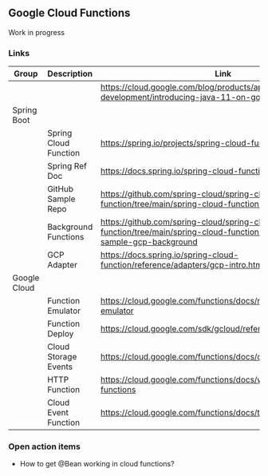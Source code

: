 ## Google Cloud Functions
Work in progress  

### Links
| Group        | Description           | Link                                                                                                                         |
|--------------|-----------------------|------------------------------------------------------------------------------------------------------------------------------|
|              |                       | https://cloud.google.com/blog/products/application-development/introducing-java-11-on-google-cloud-functions                 |
| Spring Boot  |                       |                                                                                                                              |
|              | Spring Cloud Function | https://spring.io/projects/spring-cloud-function                                                                             |
|              | Spring Ref Doc        | https://docs.spring.io/spring-cloud-function/reference/                                                                      |
|              | GitHub Sample Repo    | https://github.com/spring-cloud/spring-cloud-function/tree/main/spring-cloud-function-samples                                |
|              | Background Functions  | https://github.com/spring-cloud/spring-cloud-function/tree/main/spring-cloud-function-samples/function-sample-gcp-background |
|              | GCP Adapter           | https://docs.spring.io/spring-cloud-function/reference/adapters/gcp-intro.html                                               |
| Google Cloud |                       |                                                                                                                              |
|              | Function Emulator     | https://cloud.google.com/functions/docs/running/functions-emulator                                                           |
|              | Function Deploy       | https://cloud.google.com/sdk/gcloud/reference/functions/deploy                                                               |
|              | Cloud Storage Events  | https://cloud.google.com/functions/docs/calling/storage                                                                      |
|              | HTTP Function         | https://cloud.google.com/functions/docs/writing/write-http-functions                                                         |
|              | Cloud Event Function  | https://cloud.google.com/functions/docs/tutorials/storage                                                                    |


### Open action items
- How to get @Bean working in cloud functions?
